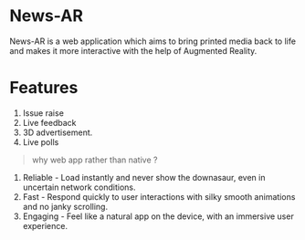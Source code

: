 # News-AR
News-AR is a web application which aims to bring printed media back to life and makes it more interactive with the help of Augmented Reality.

# Features

 1. Issue raise
 2. Live feedback
 3. 3D advertisement.
 4. Live polls
 
 > why web app rather than native ?
 
 1. Reliable - Load instantly and never show the downasaur, even in uncertain network conditions.
 2. Fast - Respond quickly to user interactions with silky smooth animations and no janky scrolling.
 3. Engaging - Feel like a natural app on the device, with an immersive user experience.
 
